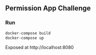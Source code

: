 ## Permission App Challenge

### Run 
```bash
docker-compose build
docker-compose up
```
Exposed at http://localhost:8080
